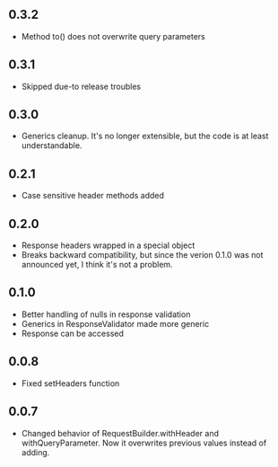 ## 0.3.2
* Method to() does not overwrite query parameters

## 0.3.1
* Skipped due-to release troubles

## 0.3.0
* Generics cleanup. It's no longer extensible, but the code is at least understandable.

## 0.2.1
* Case sensitive header methods added

## 0.2.0
* Response headers wrapped in a special object
* Breaks backward compatibility, but since the verion 0.1.0 was not announced yet, I think it's not a problem.

## 0.1.0
* Better handling of nulls in response validation
* Generics in ResponseValidator made more generic
* Response can be accessed

## 0.0.8
* Fixed setHeaders function

## 0.0.7
* Changed behavior of RequestBuilder.withHeader and withQueryParameter. Now it overwrites previous values instead of adding.
